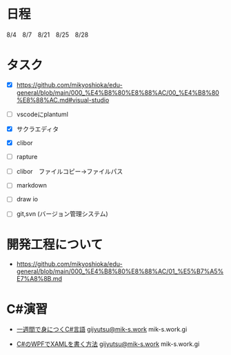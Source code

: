 # 日程
8/4　8/7　8/21　8/25　8/28

# タスク
* [x] https://github.com/mikyoshioka/edu-general/blob/main/000_%E4%B8%80%E8%88%AC/00_%E4%B8%80%E8%88%AC.md#visual-studio

* [ ] vscodeにplantuml
* [x] サクラエディタ
* [x] clibor
* [ ] rapture
* [ ] clibor　ファイルコピー→ファイルパス
* [ ] markdown
* [ ] draw io
* [ ] git,svn (バージョン管理システム)

# 開発工程について
* https://github.com/mikyoshioka/edu-general/blob/main/000_%E4%B8%80%E8%88%AC/01_%E5%B7%A5%E7%A8%8B.md

# C#演習
* [一週間で身につくC#言語](https://www.udemy.com/course/c-nmavhi/learn/lecture/14345836?start=0#content)
gijyutsu@mik-s.work
mik-s.work.gi

* [C#のWPFでXAMLを書く方法](https://www.udemy.com/course/wpf-xaml/learn/lecture/13515940?start=0#overview)
gijyutsu@mik-s.work
mik-s.work.gi

